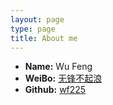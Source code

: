 ```yaml
---
layout: page
type: page
title: About me
---
```


 * **Name:** Wu Feng
 * **WeiBo:** [无锋不起浪](http://weibo.com/1738031041)
 * **Github:** [wf225](https://github.com/wf225)

